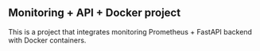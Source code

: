 ## Monitoring + API + Docker project

This is a project that integrates monitoring Prometheus + FastAPI backend with Docker containers.
